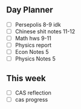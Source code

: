 ## Day Planner
- [ ] Persepolis 8-9 idk
- [ ] Chinese shit notes 11-12
- [ ] Math hws 9-11
- [ ] Physics report
- [ ] Econ Notes 5
- [ ] Physics Notes 5

## This week 
- [ ] CAS reflection
- [ ] cas progress